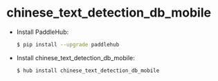 # chinese_text_detection_db_mobile
* Install PaddleHub: 

    ```bash
    $ pip install --upgrade paddlehub
    ```

* Install chinese_text_detection_db_mobile: 

    ```bash
    $ hub install chinese_text_detection_db_mobile
    ```
